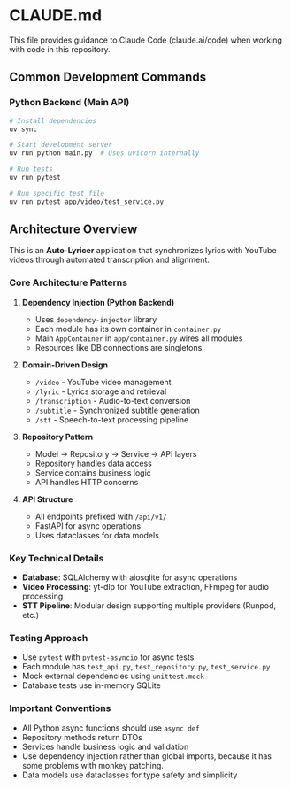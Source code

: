# CLAUDE.md

This file provides guidance to Claude Code (claude.ai/code) when working with code in this repository.

## Common Development Commands

### Python Backend (Main API)
```bash
# Install dependencies
uv sync

# Start development server
uv run python main.py  # Uses uvicorn internally

# Run tests
uv run pytest

# Run specific test file
uv run pytest app/video/test_service.py
```

## Architecture Overview

This is an **Auto-Lyricer** application that synchronizes lyrics with YouTube videos through automated transcription and alignment.

### Core Architecture Patterns

1. **Dependency Injection (Python Backend)**
   - Uses `dependency-injector` library
   - Each module has its own container in `container.py`
   - Main `AppContainer` in `app/container.py` wires all modules
   - Resources like DB connections are singletons

2. **Domain-Driven Design**
   - `/video` - YouTube video management
   - `/lyric` - Lyrics storage and retrieval
   - `/transcription` - Audio-to-text conversion
   - `/subtitle` - Synchronized subtitle generation
   - `/stt` - Speech-to-text processing pipeline

3. **Repository Pattern**
   - Model → Repository → Service → API layers
   - Repository handles data access
   - Service contains business logic
   - API handles HTTP concerns

4. **API Structure**
   - All endpoints prefixed with `/api/v1/`
   - FastAPI for async operations
   - Uses dataclasses for data models

### Key Technical Details

- **Database**: SQLAlchemy with aiosqlite for async operations
- **Video Processing**: yt-dlp for YouTube extraction, FFmpeg for audio processing
- **STT Pipeline**: Modular design supporting multiple providers (Runpod, etc.)

### Testing Approach

- Use `pytest` with `pytest-asyncio` for async tests
- Each module has `test_api.py`, `test_repository.py`, `test_service.py`
- Mock external dependencies using `unittest.mock`
- Database tests use in-memory SQLite

### Important Conventions

- All Python async functions should use `async def`
- Repository methods return DTOs
- Services handle business logic and validation
- Use dependency injection rather than global imports, because it has some problems with monkey patching.
- Data models use dataclasses for type safety and simplicity
